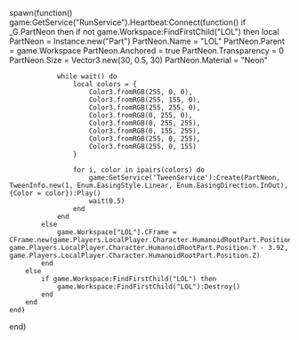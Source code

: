 spawn(function()
    game:GetService("RunService").Heartbeat:Connect(function()
        if _G.PartNeon then
            if not game.Workspace:FindFirstChild("LOL") then
                local PartNeon = Instance.new("Part")
                PartNeon.Name = "LOL"
                PartNeon.Parent = game.Workspace
                PartNeon.Anchored = true
                PartNeon.Transparency = 0
                PartNeon.Size = Vector3.new(30, 0.5, 30)
                PartNeon.Material = "Neon"

                while wait() do
                    local colors = {
                        Color3.fromRGB(255, 0, 0),
                        Color3.fromRGB(255, 155, 0),
                        Color3.fromRGB(255, 255, 0),
                        Color3.fromRGB(0, 255, 0),
                        Color3.fromRGB(0, 255, 255),
                        Color3.fromRGB(0, 155, 255),
                        Color3.fromRGB(255, 0, 255),
                        Color3.fromRGB(255, 0, 155)
                    }

                    for i, color in ipairs(colors) do
                        game:GetService('TweenService'):Create(PartNeon, TweenInfo.new(1, Enum.EasingStyle.Linear, Enum.EasingDirection.InOut), {Color = color}):Play()
                        wait(0.5)
                    end
                end
            else
                game.Workspace["LOL"].CFrame = CFrame.new(game.Players.LocalPlayer.Character.HumanoidRootPart.Position.X, game.Players.LocalPlayer.Character.HumanoidRootPart.Position.Y - 3.92, game.Players.LocalPlayer.Character.HumanoidRootPart.Position.Z)
            end
        else
            if game.Workspace:FindFirstChild("LOL") then
                game.Workspace:FindFirstChild("LOL"):Destroy()
            end
        end
    end)
end)

